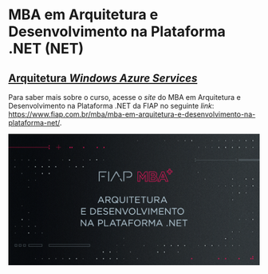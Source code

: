 # MBA em Arquitetura e Desenvolvimento na Plataforma .NET (NET)

## [Arquitetura *Windows Azure Services*](https://github.com/josecastillolema/fiap/tree/master/net/azure)

Para saber mais sobre o curso, acesse o *site* do MBA em Arquitetura e Desenvolvimento na Plataforma .NET da FIAP no seguinte *link*: https://www.fiap.com.br/mba/mba-em-arquitetura-e-desenvolvimento-na-plataforma-net/.

![FIAP MBA](../img/net2.png)
